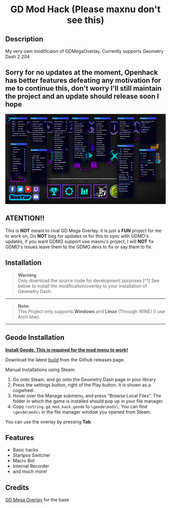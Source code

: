 <div align="center">

# GD Mod Hack (Please maxnu don't see this)

<div align="left">

## Description

My very own modificaion of GDMegaOverlay. Currently supports Geometry Dash 2.204

## Sorry for no updates at the moment, Openhack has better features defeating any motivation for me to continue this, don't worry I'll still maintain the project and an update should release soon I hope

![Menu screen](/img/screen.png)

## ATENTION!!

This is **NOT** meant to rival GD Mega Overlay. it is just a **FUN** project for me to work on, Do **NOT** beg for updates or for this to sync with GDMO's updates, if you want GDMO support use maxnu's project, I will **NOT** fix GDMO's issues leave them to the GDMO devs to fix or say them to fix.

## Installation

> **Warning** <br>
> Only download the source code for development purposes.[^1] See below to install the modification/overlay to your installation of Geometry Dash.
---
> **Note:** <br>
> This Project only supports **Windows** and **Linux** (Through WINE) (I use Arch btw).
---
## Geode Installation

[**Install Geode. This is required for the mod menu to work!**](https://geode-sdk.org/install/)

Download the latest [build](https://github.com/Rustring/GDModHack/releases) from the Github releases page. <br>

Manual Installations using Steam:
1. Go onto Steam, and go onto the Geometry Dash page in your library.
2. Press the settings button, right of the Play button. It is shown as a cogwheel.
3. Hover over the Manage submenu, and press "Browse Local Files". The folder in which the game is installed should pop up in your file manager.
4. Copy `rustring.gd_mod_hack.geode` to `\geode\mods\`. You can find `\geode\mods\` in the file manager window you opened from Steam.

You can use the overlay by pressing **Tab**.

## Features

* Basic hacks
* Startpos Switcher
* Macro Bot
* Internal Recorder
* and much more!

## Credits

[GD Mega Overlay](https://github.com/maxnut/GDMegaOverlay) for the base


